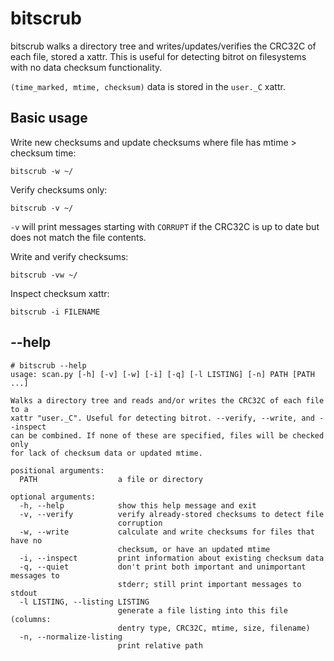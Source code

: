 bitscrub
===

bitscrub walks a directory tree and writes/updates/verifies the CRC32C of each file, stored a xattr.  This is useful for detecting bitrot on filesystems with no data checksum functionality.

`(time_marked, mtime, checksum)` data is stored in the `user._C` xattr.


Basic usage
---

Write new checksums and update checksums where file has mtime > checksum time:

    bitscrub -w ~/

Verify checksums only:

    bitscrub -v ~/

`-v` will print messages starting with `CORRUPT` if the CRC32C is up to date but does not match the file contents.

Write and verify checksums:

    bitscrub -vw ~/

Inspect checksum xattr:

    bitscrub -i FILENAME


--help
---

```
# bitscrub --help
usage: scan.py [-h] [-v] [-w] [-i] [-q] [-l LISTING] [-n] PATH [PATH ...]

Walks a directory tree and reads and/or writes the CRC32C of each file to a
xattr "user._C". Useful for detecting bitrot. --verify, --write, and --inspect
can be combined. If none of these are specified, files will be checked only
for lack of checksum data or updated mtime.

positional arguments:
  PATH                  a file or directory

optional arguments:
  -h, --help            show this help message and exit
  -v, --verify          verify already-stored checksums to detect file
                        corruption
  -w, --write           calculate and write checksums for files that have no
                        checksum, or have an updated mtime
  -i, --inspect         print information about existing checksum data
  -q, --quiet           don't print both important and unimportant messages to
                        stderr; still print important messages to stdout
  -l LISTING, --listing LISTING
                        generate a file listing into this file (columns:
                        dentry type, CRC32C, mtime, size, filename)
  -n, --normalize-listing
                        print relative path
```
